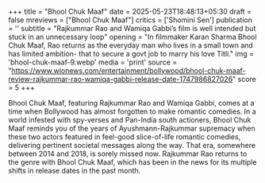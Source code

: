 +++
title = "Bhool Chuk Maaf"
date = 2025-05-23T18:48:13+05:30
draft = false
mreviews = ["Bhool Chuk Maaf"]
critics = ['Shomini Sen']
publication = ''
subtitle = "Rajkummar Rao and Wamiqa Gabbi’s film is well intended but stuck in an unnecessary loop"
opening = "In filmmaker Karan Sharma Bhool Chuk Maaf, Rao returns as the everyday man who lives in a small town and has limited ambition- that to secure a govt job to marry his love Titli."
img = 'bhool-chuk-maaf-9.webp'
media = 'print'
source = "https://www.wionews.com/entertainment/bollywood/bhool-chuk-maaf-review-rajkummar-rao-wamiqa-gabbi-release-date-1747986827026"
score = 5
+++

Bhool Chuk Maaf, featuring Rajkummar Rao and Wamiqa Gabbi, comes at a time when Bollywood has almost forgotten to make romantic comedies. In a world infested with spy-verses and Pan-India south actioners, Bhool Chuk Maaf reminds you of the years of Ayushmann-Rajkummar supremacy when these two actors featured in feel-good slice-of-life romantic comedies, delivering pertinent societal messages along the way. That era, somewhere between 2014 and 2018, is sorely missed now. Rajkummar Rao returns to the genre with Bhool Chuk Maaf, which has been in the news for its multiple shifts in release dates in the past month.
